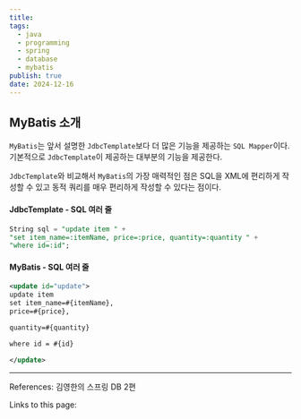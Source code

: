 ```yaml
---
title: 
tags:
  - java
  - programming
  - spring
  - database
  - mybatis
publish: true
date: 2024-12-16
---
```

## MyBatis 소개
`MyBatis`는 앞서 설명한 `JdbcTemplate`보다 더 많은 기능을 제공하는 `SQL Mapper`이다. 기본적으로 `JdbcTemplate`이 제공하는 대부분의 기능을 제공한다.

`JdbcTemplate`와 비교해서 `MyBatis`의 가장 매력적인 점은 SQL을 XML에 편리하게 작성할 수 있고 동적 쿼리를 매우 편리하게 작성할 수 있다는 점이다.

#### JdbcTemplate - SQL 여러 줄
```sql
String sql = "update item " +
"set item_name=:itemName, price=:price, quantity=:quantity " +
"where id=:id";
```

#### MyBatis - SQL 여러 줄
```xml
<update id="update">
update item
set item_name=#{itemName},
price=#{price},

quantity=#{quantity}

where id = #{id}

</update>
```

---
References: 김영한의 스프링 DB 2편

Links to this page: 
